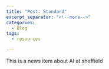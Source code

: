 ```yaml
---
title: "Post: Standard"
excerpt_separator: "<!--more-->"
categories:
  - Blog
tags:
  - resources

---
```


This is a news item about AI at sheffield
